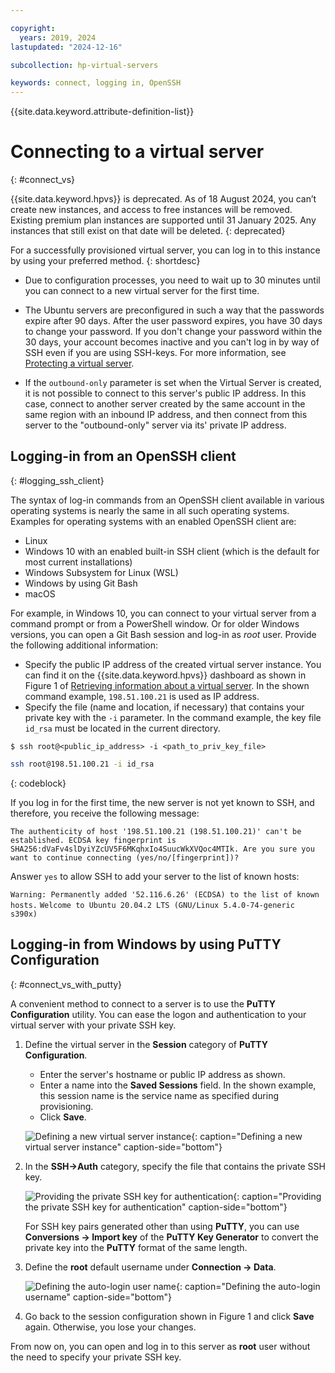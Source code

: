 ```yaml
---

copyright:
  years: 2019, 2024
lastupdated: "2024-12-16"

subcollection: hp-virtual-servers

keywords: connect, logging in, OpenSSH
---
```


{{site.data.keyword.attribute-definition-list}}

# Connecting to a virtual server
{: #connect_vs}

{{site.data.keyword.hpvs}} is deprecated. As of 18 August 2024, you can’t create new instances, and access to free instances will be removed. Existing premium plan instances are supported until 31 January 2025. Any instances that still exist on that date will be deleted.
{: deprecated}

For a successfully provisioned virtual server, you can log in to this instance by using your preferred method.
{: shortdesc}

- Due to configuration processes, you need to wait up to 30 minutes until you can connect to a new virtual server for the first time.

- The Ubuntu servers are preconfigured in such a way that the passwords expire after 90 days. After the user password expires, you have 30 days to change your password. If you don't change your password within the 30 days, your account becomes inactive and you can't log in by way of SSH even if you are using SSH-keys. For more information, see [Protecting a virtual server](/docs/hp-virtual-servers?topic=hp-virtual-servers-protect_vs).

- If the `outbound-only` parameter is set when the Virtual Server is created, it is not possible to connect to this server's public IP address. In this case, connect to another server created by the same account in the same region with an inbound IP address, and then connect from this server to the "outbound-only" server via its' private IP address.

## Logging-in from an OpenSSH client
{: #logging_ssh_client}

The syntax of log-in commands from an OpenSSH client available in various operating systems is nearly the same
in all such operating systems. Examples for operating systems with an enabled OpenSSH client are:
* Linux
* Windows 10 with an enabled built-in SSH client (which is the default for most current installations)
* Windows Subsystem for Linux (WSL)
* Windows by using Git Bash
* macOS

For example, in Windows 10, you can connect to your virtual server from a command prompt or from a PowerShell window.
Or for older Windows versions, you can open a Git Bash session and log-in as *root* user. Provide the following additional information:
* Specify the public IP address of the created virtual server instance. You can find it on the {{site.data.keyword.hpvs}} dashboard as shown in Figure 1 of [Retrieving information about a virtual server](/docs/services/hp-virtual-servers?topic=hp-virtual-servers-retrieve-info-vs). In the shown command example, `198.51.100.21` is used as IP address.
* Specify the file (name and location, if necessary) that contains your private key with the `-i` parameter. In the command example, the key file `id_rsa` must be located in the current directory.

`$ ssh root@<public_ip_address> -i <path_to_priv_key_file>`

```sh
ssh root@198.51.100.21 -i id_rsa
```
{: codeblock}


If you log in for the first time, the new server is not yet known to SSH, and therefore, you receive the following message:

`The authenticity of host '198.51.100.21 (198.51.100.21)' can't be established.
ECDSA key fingerprint is SHA256:dVaFv4slDyiYZcUV5F6MKqhxIo4SuucWkXVQoc4MTIk.
Are you sure you want to continue connecting (yes/no/[fingerprint])?`

Answer `yes` to allow SSH to add your server to the list of known hosts:

`Warning: Permanently added '52.116.6.26' (ECDSA) to the list of known hosts.`
`Welcome to Ubuntu 20.04.2 LTS (GNU/Linux 5.4.0-74-generic s390x)`

## Logging-in from Windows by using **PuTTY Configuration**
{: #connect_vs_with_putty}


A convenient method to connect to a server is to use the **PuTTY Configuration** utility.
You can ease the logon and authentication to your virtual server with your private SSH key.

1. Define the virtual server in the **Session** category of **PuTTY Configuration**.
    - Enter the server's hostname or public IP address as shown.
    - Enter a name into the **Saved Sessions** field. In the shown example, this session name is the service name as specified during provisioning.
    - Click **Save**.

   ![Defining a new virtual server instance](image/hpvs_define.jpg "Defining a new virtual server instance"){: caption="Defining a new virtual server instance" caption-side="bottom"}

2. In the **SSH->Auth** category, specify the file that contains the private SSH key.

   ![Providing the private SSH key for authentication](image/hpvs_ssh_auth.jpg "Providing the private SSH key for authentication"){: caption="Providing the private SSH key for authentication" caption-side="bottom"}


   For SSH key pairs generated other than using **PuTTY**, you can use **Conversions -> Import key** of the **PuTTY Key Generator** to convert the private key into the **PuTTY** format of the same length.
3. Define the **root** default username under **Connection -> Data**.

   ![Defining the auto-login user name](image/hpvs_root.jpg "Defining the auto-login user name"){: caption="Defining the auto-login username" caption-side="bottom"}


4. Go back to the session configuration shown in Figure 1 and click **Save** again. Otherwise, you lose your changes.

From now on, you can open and log in to this server as **root** user without the need to specify your private SSH key.
